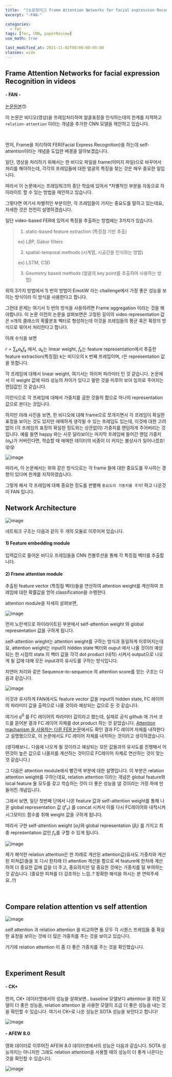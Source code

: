 ```yaml
---
title:  "[논문정리📃] Frame Attention Networks for facial expression Recognition in videos"
excerpt: "-FAN-"

categories:
  - fer
tags: [fer, CNN, paperReview]
use_math: true

last_modified_at: 2021-11-02T08:06:00-05:00
classes: wide
---
```


## Frame Attention Networks for facial expression Recognition in videos
#### - FAN - 

[논문원본](https://arxiv.org/pdf/1907.00193.pdf)😙


이 논문은 비디오(영상)을 프레임처리하여 얼굴표정을 인식하는데의 한계를 지적하고 `relation-attention` 이라는 개념을 추가한 CNN 모델을 제안하고 있습니다.

<br>

먼저, Frame을 처리하여 FER(Facial Express Recognition)을 하는데 self-attention이라는 개념을 도입한 배경을 알아보겠습니다.

일단, 영상을 처리하기 위해서는 한 비디오 파일을 frame(이미지 파일)으로 바꾸어서 처리를 해야하는데, 각각의 프레임들에 대한 얼굴의 특징을 찾는 것은 매우 중요한 일입니다. 

따라서 이 논문에서는 프레임워크의 종단 학습에 있어서 *차별적인 부분을 자동으로 하이라이트 할 수 있는 방법을 제안하고 있습니다.

그렇다면 여기서 차별적인 부분이란, 각 프레임들이 가지는 중요도를 말하고 있는데요, 자세한 것은 천천히 설명하겠습니다. 

일단 video-based FER에 있어서 특징을 추출하는 방법에는 3가지가 있습니다.

> 1) static-based feature extraction (특징점 기반 추출)
>  
>  ex) LBP, Gabor filters 
> 
> 2) spatial-temporal methods (시계열, 시공간을 인식하는 방법)
>
>  ex) LSTM, C3D
> 
> 3) Geometry based methods (얼굴의 key point를 추출하여 사용하는 방법)

위의 3가지 방법에서 1) 번의 방법이 EmotiW 라는 challenge에서 가장 좋은 성능을 보이는 방식이라 이 방식을 사용한다고 합니다.

그런데 문제는 여기서 1) 번의 방식을 사용하려면 Frame aggregation 이라는 것을 해야합니다. 이 논문 이전의 논문을 살펴보면은 고정된 길이의
video representation 값은 n개의 클래스의 확률분포 벡터로 형성하는데 이것을 프레임들의 평균 혹은 확장의 방식으로 묶어서 처리한다고 합니다.

아래 수식을 보면

$r=\sum_k a_kf_k$  에서, $a_k$는 linear weight, $f_k$는 feature representation에서 추출한 feature extraction(특징점) k는 비디오의 k 번째 프레임이며, 
$r$은 representation 값을 뜻합니다.

각 프레임에 대해서 linear weight, 여기서는 하이퍼 파라미터 인 것 같습니다. 논문에서 이 weight 값에 따라 성능의 차이가 있다고 말한 것을 미루어 보아 임의로 주어지는 랜덤값인 것 같습니다.

이런식으로 각 프레임에 대해서 가중치를 곱한 것들의 합으로 하나의 representation 값으로 본다는 것입니다.

하지만 아래 사진을 보면, 한 비디오에 대해 frame으로 쪼개지면서 각 프레임이 확실한 표정을 보이는 것도 있지만 애매하게 생각될 수 있는 프레임도 있는데, 
이것에 대한 고려 없이 (각 프레임의 표정의 확실한 정도와는 상관없이) 가중치를 랜덤하게 주어버리는 것입니다. 예를 들면 happy 와는 사뭇 달라보이는 
마지막 프레임에 들어간 랜덤 가중치($a_k$)가 커버린다면, 학습할 때 애매한 데이터의 비중이 더 커지는 불상사가 일어나겠죠!😵😵

![image](https://user-images.githubusercontent.com/53431568/139844228-03f656b0-98b2-4ade-a78f-45be59ab5fb7.png)


따라서, 이 논문에서는 위와 같은 방식으로는 각 frame 들에 대한 중요도를 무시하는 경향이 있다며 한계를 지적하였습니다.

그렇게 해서 각 프레임에 대해 중요한 정도를 판별해 `중요도의 가중치를 주자`! 하고 나온것이 FAN 입니다.


## Network Architecture

![image](https://user-images.githubusercontent.com/53431568/139845144-81277f86-5eef-4a41-85a1-572ee9745962.png)

네트워크 구조는 다음과 같이 두 개의 모듈로 이루어져 있습니다.

#### 1) Feature embedding module

입력값으로 들어온 비디오 프레임들을 CNN 컨볼루션을 통해 각 특징점 벡터를 추출합니다.

#### 2) Frame attention module

추출된 feature vector (특징점 벡터)들을 연산하여 attention weight를 계산하여 프레임에 대한 확률값을 얻어 classification을 수행한다.

attention module을 자세히 살펴보면,

![image](https://user-images.githubusercontent.com/53431568/139846857-1a391cdb-3c77-41dc-be34-75ed2608e3c2.png)

먼저 노란색으로 하이라이트된 부분에서 self-attention weight 와 global representation 값을 구하게 됩니다.

self-attention wieght는 attention weight를 구하는 방식과 동일하게 이루어지는데요, attention weight는 input의 hidden state 벡터와 ouput 에서 나올 것이라 예상되는
한 시점의 state 의 벡터 값을 각각 dot product (내적) 시켜서 output으로 나오게 될 값에 대해 모든 input과의 유사도를 구하는 방식입니다.

자연어 처리와 같은 Sequence-to-sequence 의 attention score를 얻는 구조는 다음과 같습니다.

![image](https://user-images.githubusercontent.com/53431568/139848061-ea286f8d-cfaa-4b2f-b6b6-23e9ac48cd4a.png)


이것과 유사하게 FAN에서도 feature vector 값을 input의 hidden state, FC 레이어의 파라미터 값을 출력으로 나올 것이라 예상되는 값으로 둔 것 같습니다.

여기서 $q^0$ 를 FC 레이어의 파라미터 값이라고 했는데, 실제로 공식 github 에 가서 코드를 뜯어본 결과 FC 레이어 자체를 dot product 하는 것 같았습니다. [Attention machanism 을 사용하는 다른 FER 논문](https://chaelin0722.github.io/fer/Audio_video_fer/)에서도 확인 결과 FC 레이어 자체를 내적한다고 설명했으므로, 이 논문에서도 FC 레이어 자체를 내적하는 것이라고 생각하겠습니다.

(생각해보니.. 다음에 나오게 될 것이라고 예상되는 모든 값들과의 유사도를 진행해서 어떤것이 높은 값으로 나올지를 계산하는 것이므로 FC레이어 자체로 연산하는 것이 맞는것 같습니다.)


그 다음은 attention module에서 빨간색 부분에 대한 설명입니다. 이 부분은 relation attention weight를 구하는데요, relation attention 이라는 개념은 global feature와
local feature 둘 모두를 갖고 학습하는 것이 더 좋은 성능을 낼 것이라는 가정 하에 만들어진 개념입니다.

그래서 보면, 일단 첫번째 단에서 나온 feature 값과 self-attention weight를 통해 나온 global representation 값 ($f\prime_v$) 를 concat 시켜서 이를 다시 FC레이어와 내적시켜 시그모이드 
함수를 취해  weight 값을 구하게 됩니다. 

따라서 구한 self-attention weight ($\alpha_i$)와 global representation ($\beta_i$) 를 가지고 최종 representation 값인 $f_v$를 구할 수 있게 됩니다.

![image](https://user-images.githubusercontent.com/53431568/139848667-8fbbfde8-66b8-403a-906b-64558d2e69f3.png)

제가 해석한 relation attention은 한 차례로 계산된 attention값(유사도 가중치와 계산된 피쳐값)들을 또 다시 한차례 더 attention 계산을 함으로 써 feature에 한차례 계산하여 더 중요한 값에 값을 더 주고, 중요하지만 덜 중요한 것에는 가중치를 덜 부여하는 것 같습니다. (중요한 피쳐를 더 강조하는 느낌..? 정확한 해석을 하시는 분 연락주세요..!!)


<br>

## Compare relation attention vs self attention 

![image](https://user-images.githubusercontent.com/53431568/139850179-ed478368-85cc-4dc8-bafd-d461f57bfc53.png)

self attention 과 relation attention 을 비교하면 둘 모두 각 시퀀스 프레임들 중 확실한 표정을 보이는 것에 더 많은 가중치를 주는 것을 보이고 있습니다.

거기에 relation attention 이 좀 더 좋은 가중치를 주는 것을 확인했습니다.

<br>

## Experiment Result

#### - CK+
 
 먼저, CK+ 데이터셋에서의 성능을 살펴보면.. baseline 모델보다 attention 을 취한 모델이 더 좋은 성능을, relation attention 을 사용한 모델이 조금 더 좋은 성능을 내는 것을
 확인할 수 있습니다. 여기서 CK+로 나온 성능은 SOTA 성능을 보인다고 합니다!
 
 
![image](https://user-images.githubusercontent.com/53431568/139851794-587f778e-303e-4e4c-9d20-5e3ccdc6b5af.png)




#### - AFEW 8.0 

영화 데이터로 이루어진 AFEW 8.0 데이터셋에서의 성능은 다음과 같습니다. SOTA 성능까지는 아니지만 그래도 relation attention을 사용할 때의 성능이 더 좋게 나온다는 것을 확인할 수 있습니다.

![image](https://user-images.githubusercontent.com/53431568/139852137-c542a8c7-8a40-4d94-8031-b761cb446fa2.png)



